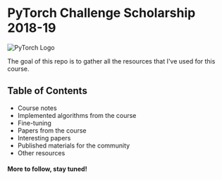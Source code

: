 # PyTorch Challenge Scholarship 2018-19

![PyTorch Logo](https://github.com/masterflorin/PyTorchChallengeScholarship2018-19/blob/master/pytorch-logo.png)

The goal of this repo is to gather all the resources that I've used for this course.

## Table of Contents
- Course notes
- Implemented algorithms from the course
- Fine-tuning 
- Papers from the course
- Interesting papers
- Published materials for the community
- Other resources


#### More to follow, stay tuned!